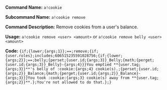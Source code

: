 **Command Name:** `a!cookie`

**Subcommand Name:** `a!cookie remove`

**Command Description:**
Remove cookies from a user's balance.

**Usage:**
`a!cookie remove <user> <amount>` or `a!cookie remove belly <user> <amount>`

**Code:**
```{if;{lower;{args;1}};==;remove;{if;{user.roles};includes;606515235591028756;{if;{lower;{args;2}};==;belly;{perset;{user.id;{args;3}}_Belly;{math;{perget;{user.id;{args;3}}_Belly}-{args;4}}}You emptied **{user.tag;{args;3}}**'s belly of :cookie:{args;4} cookie(s).;{perset;{user.id;{args;2}}_Balance;{math;{perget;{user.id;{args;2}}_Balance}-{args;3}}}You took :cookie:{args;3} cookie(s) away from **{user.tag;{args;2}}**.};You're not allowed to do that.};}```
